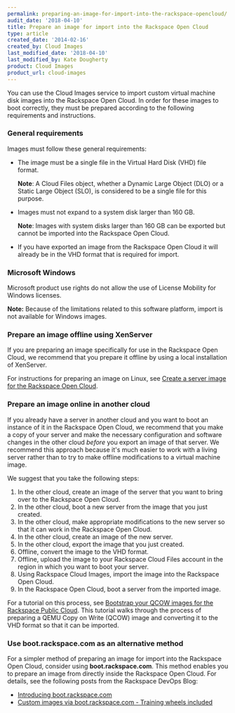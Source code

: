 ```yaml
---
permalink: preparing-an-image-for-import-into-the-rackspace-opencloud/
audit_date: '2018-04-10'
title: Prepare an image for import into the Rackspace Open Cloud
type: article
created_date: '2014-02-16'
created_by: Cloud Images
last_modified_date: '2018-04-10'
last_modified_by: Kate Dougherty
product: Cloud Images
product_url: cloud-images
---
```


You can use the Cloud Images service to import custom virtual machine
disk images into the Rackspace Open Cloud. In order for these images to boot
correctly, they must be prepared according to the following requirements
and instructions.

### General requirements

Images must follow these general requirements:

-   The image must be a single file in the Virtual Hard Disk (VHD) file format.

    **Note**: A Cloud Files object, whether a Dynamic Large Object (DLO) or a
    Static Large Object (SLO), is considered to be a single file for
    this purpose.

-   Images must not expand to a system disk larger than 160 GB.

    **Note**: Images with system disks larger than 160 GB can be exported but
    cannot be imported into the Rackspace Open Cloud.

-   If you have exported an image from the Rackspace Open Cloud it will
    already be in the VHD format that is required for import.

### Microsoft Windows

Microsoft product use rights do not allow the use of License Mobility
for Windows licenses.

**Note:** Because of the limitations related to this software
platform, import is not available for Windows images.

### Prepare an image offline using XenServer

If you are preparing an image specifically for use in the Rackspace Open
Cloud, we recommend that you prepare it offline by using a local
installation of XenServer.

For instructions for preparing an image on Linux, see [Create a server image
for the Rackspace Open
Cloud](/how-to/creating-an-ubuntu-1310-image-for-the-rackspace-open-cloud).

### Prepare an image online in another cloud

If you already have a server in another cloud and you want to boot an
instance of it in the Rackspace Open Cloud, we recommend that you make a
copy of your server and make the necessary configuration and software
changes in the other cloud *before* you export an image of that server.
We recommend this approach because it's much easier to work with a living
server rather than to try to make offline modifications to a virtual machine
image.

We suggest that you take the following steps:

1.  In the other cloud, create an image of the server that you want to bring
    over to the Rackspace Open Cloud.
2.  In the other cloud, boot a new server from the image that you
    just created.
3.  In the other cloud, make appropriate modifications to the new
    server so that it can work in the Rackspace Open Cloud.
4.  In the other cloud, create an image of the new server.
5.  In the other cloud, export the image that you just created.
6.  Offline, convert the image to the VHD format.
7.  Offline, upload the image to your Rackspace Cloud Files account in
    the region in which you want to boot your server.
8.  Using Rackspace Cloud Images, import the image into the
    Rackspace Open Cloud.
9.  In the Rackspace Open Cloud, boot a server from the imported image.

For a tutorial on this process, see [Bootstrap your QCOW images for the
Rackspace Public
Cloud](https://developer.rackspace.com/blog/bootstrap-your-qcow-images-for-the-rackspace-public-cloud/). This tutorial walks through the process of preparing
a QEMU Copy on Write (QCOW) image and converting it to the VHD format so that
it can be imported.

### Use boot.rackspace.com as an alternative method

For a simpler method of preparing an image for import into the Rackspace Open
Cloud, consider using **boot.rackspace.com**. This method enables you to
prepare an image from directly inside the Rackspace Open Cloud.
For details, see the following posts from the Rackspace DevOps Blog:

-   [Introducing boot.rackspace.com](http://developer.rackspace.com/blog/introducing-boot-dot-rackspace-dot-com.html)
-   [Custom images via boot.rackspace.com - Training wheels included](http://developer.rackspace.com/blog/custom-images-via-boot-dot-rackspace-dot-com-training-wheels-included.html)
